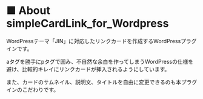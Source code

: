 # ■ About simpleCardLink_for_Wordpress
WordPressテーマ「JIN」に対応したリンクカードを作成するWordPressプラグインです。

aタグを勝手にpタグで囲み、不自然な余白を作ってしまうWordPressの仕様を避け、比較的キレイにリンクカードが挿入されるようにしています。

また、カードのサムネイル、説明文、タイトルを自由に変更できるのも本プラグインのこだわりです。
